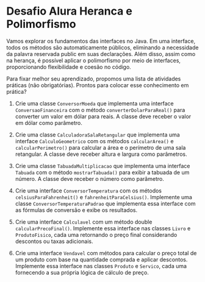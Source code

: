 # Desafio Alura Heranca e Polimorfismo

Vamos explorar os fundamentos das interfaces no Java. Em uma interface, todos os métodos são automaticamente públicos, eliminando a necessidade da palavra reservada public em suas declarações. Além disso, assim como na herança, é possível aplicar o polimorfismo por meio de interfaces, proporcionando flexibilidade e coesão no código.

Para fixar melhor seu aprendizado, propomos uma lista de atividades práticas (não obrigatórias). Prontos para colocar esse conhecimento em prática?

1. Crie uma classe `ConversorMoeda` que implementa uma interface `ConversaoFinanceira` com o método `converterDolarParaReal()` para converter um valor em dólar para reais. A classe deve receber o valor em dólar como parâmetro.

2. Crie uma classe `CalculadoraSalaRetangular` que implementa uma interface `CalculoGeometrico` com os métodos `calcularArea()` e `calcularPerimetro()` para calcular a área e o perímetro de uma sala retangular. A classe deve receber altura e largura como parâmetros.

3. Crie uma classe `TabuadaMultiplicacao` que implementa uma interface `Tabuada` com o método `mostrarTabuada()` para exibir a tabuada de um número. A classe deve receber o número como parâmetro.

4. Crie uma interface `ConversorTemperatura` com os métodos `celsiusParaFahrenheit()` e `fahrenheitParaCelsius()`. Implemente uma classe `ConversorTemperaturaPadrao` que implementa essa interface com as fórmulas de conversão e exibe os resultados.

5. Crie uma interface `Calculavel` com um método double `calcularPrecoFinal()`. Implemente essa interface nas classes `Livro` e `ProdutoFisico`, cada uma retornando o preço final considerando descontos ou taxas adicionais.

6. Crie uma interface `Vendavel` com métodos para calcular o preço total de um produto com base na quantidade comprada e aplicar descontos. Implemente essa interface nas classes `Produto` e `Servico`, cada uma fornecendo a sua própria lógica de cálculo de preço.
